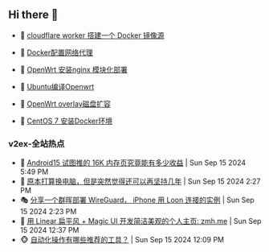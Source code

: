 ## Hi there 👋

<!--
**dkyg666/dkyg666** is a ✨ _special_ ✨ repository because its `README.md` (this file) appears on your GitHub profile.

Here are some ideas to get you started:

- 🔭 I’m currently working on ...
- 🌱 I’m currently learning ...
- 👯 I’m looking to collaborate on ...
- 🤔 I’m looking for help with ...
- 💬 Ask me about ...
- 📫 How to reach me: ...
- 😄 Pronouns: ...
- ⚡ Fun fact: ...
-->

<!-- BLOG-POST-LIST:START -->
- 🦩 [cloudflare worker 搭建一个 Docker 镜像源](http://blog.1996099.xyz/archives/cloudflare-worker-da-jian-yi-ge-docker-jing-xiang-zhan) 

- 🚦 [Docker配置网络代理](http://blog.1996099.xyz/archives/dockerpei-zhi-wang-luo-dai-li) 

- 🫶 [OpenWrt 安装nginx 模块化部署](http://blog.1996099.xyz/archives/openwrt-an-zhuang-nginx-mo-kuai-hua-bu-shu) 

- 🦄 [Ubuntu编译Openwrt](http://blog.1996099.xyz/archives/ubuntuzi-bian-yi-openwrt) 

- 🐻 [OpenWrt overlay磁盘扩容](http://blog.1996099.xyz/archives/openwrt-overlay) 

- 🤖 [CentOS 7 安装Docker环境](http://blog.1996099.xyz/archives/centos-docker) 
<!-- BLOG-POST-LIST:END -->

### v2ex-全站热点
<!-- v2ex:START -->
- 🥸 [Android15 试图推的 16K 内存页究竟能有多少收益](https://www.v2ex.com/t/1073271#reply2) | Sun Sep 15 2024 5:49 PM
- 🤗 [原本打算换电脑，但是突然觉得还可以再坚持几年](https://www.v2ex.com/t/1073259#reply17) | Sun Sep 15 2024 2:27 PM
- 🎭 [分享一个群晖部署 WireGuard， iPhone 用 Loon 连接的实例](https://www.v2ex.com/t/1073258#reply4) | Sun Sep 15 2024 2:23 PM
- 🥷 [用 Linear 扁平风 + Magic UI 开发简洁美观的个人主页: zmh.me](https://www.v2ex.com/t/1073247#reply13) | Sun Sep 15 2024 12:37 PM
- 🐵 [自动化操作有哪些推荐的工具？](https://www.v2ex.com/t/1073244#reply8) | Sun Sep 15 2024 12:09 PM<!-- v2ex:END -->

